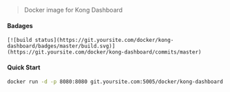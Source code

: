 > Docker image for Kong Dashboard

#### Badages
```
[![build status](https://git.yoursite.com/docker/kong-dashboard/badges/master/build.svg)](https://git.yoursite.com/docker/kong-dashboard/commits/master)
```

#### Quick Start
```bash
docker run -d -p 8080:8080 git.yoursite.com:5005/docker/kong-dashboard:latest
```
